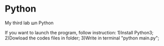 # Python
My third lab шn Python

If you want to launch the program, follow instruction: 
1)Install Python3; 
2)Dowload the codes files in folder; 
3)Write in terminal "python main.py";
